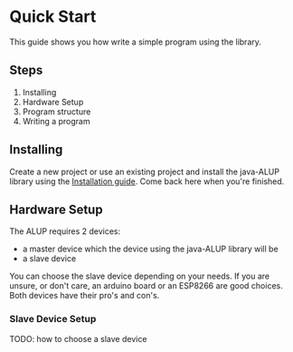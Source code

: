 # Quick Start
This guide shows you how write a simple program using the library.

## Steps

1. Installing
2. Hardware Setup
3. Program structure
4. Writing a program


## Installing

Create a new project or use an existing project and install the java-ALUP library using the [Installation guide](/Documentation/Guides/Installing.md "Installation Guide").
Come back here when you're finished.


## Hardware Setup

The ALUP requires 2 devices: 
- a master device which the device using the java-ALUP library will be
- a slave device

You can choose the slave device depending on your needs. If you are unsure, or don't care, an arduino board or an ESP8266
are good choices. Both devices have their pro's and con's.

### Slave Device Setup

TODO: how to choose a slave device
